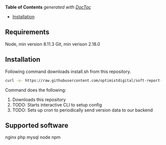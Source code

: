 <!-- START doctoc generated TOC please keep comment here to allow auto update -->
<!-- DON'T EDIT THIS SECTION, INSTEAD RE-RUN doctoc TO UPDATE -->
**Table of Contents**  *generated with [DocToc](https://github.com/thlorenz/doctoc)*

- [Installation](#installation)

<!-- END doctoc generated TOC please keep comment here to allow auto update -->

## Requirements
Node, min version 8.11.3
Git, min verison 2.18.0

## Installation
Following command downloads install.sh from this repository.
```sh
curl -o- https://raw.githubusercontent.com/optimistdigital/soft-report-linux-client/v0.0.1/install.sh | node
```
Command does the following:
1. Downloads this repository
2. TODO: Starts interactive CLI to setup config
3. TODO: Sets up cron to periodically send version data to our backend

## Supported software

nginx
php
mysql
node
npm